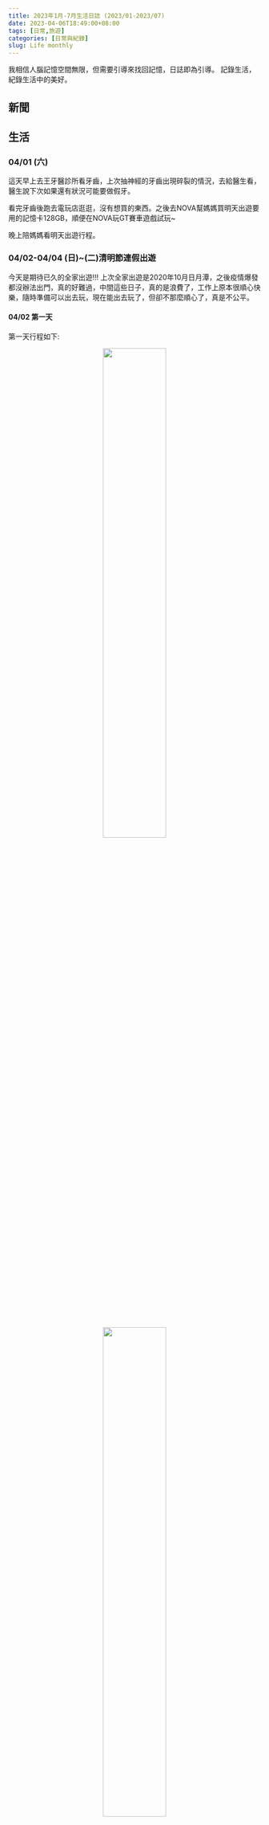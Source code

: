 ```yaml
---
title: 2023年1月-7月生活日誌 (2023/01-2023/07)
date: 2023-04-06T18:49:00+08:00
tags: [日常,旅遊]
categories: [日常與紀錄]
slug: Life monthly
---
```


我相信人腦記憶空間無限，但需要引導來找回記憶，日誌即為引導。
記錄生活，紀錄生活中的美好。

<!--more-->


## 新聞
### 


## 生活
### 04/01 (六)
這天早上去王牙醫診所看牙齒，上次抽神經的牙齒出現碎裂的情況，去給醫生看，醫生說下次如果還有狀況可能要做假牙。

看完牙齒後跑去電玩店逛逛，沒有想買的東西。之後去NOVA幫媽媽買明天出遊要用的記憶卡128GB，順便在NOVA玩GT賽車遊戲試玩~

晚上陪媽媽看明天出遊行程。

### 04/02-04/04 (日)~(二)清明節連假出遊
今天是期待已久的全家出遊!!! 上次全家出遊是2020年10月日月潭，之後疫情爆發都沒辦法出門，真的好難過，中間這些日子，真的是浪費了，工作上原本很順心快樂，隨時準備可以出去玩，現在能出去玩了，但卻不那麼順心了，真是不公平。

#### 04/02 第一天

第一天行程如下:
<div style="text-align: center">
    <img src="/images/日常與紀錄/2023年1月生活紀錄/第一天行程1.jpg" width="50%" />
    <img src="/images/日常與紀錄/2023年1月生活紀錄/第一天行程2.jpg" width="50%" />
</div>

早上一大早6:00我爬起來出去幫家人買這兩天的食物，因為母親怕台北花費昂貴，所以能省則省，食物上能自己帶就自己帶。

我買了4個漢堡、4個波拉魚飯糰、3個韭菜盒子、5個三明治。除了早餐，中餐跟隔天中餐都買了。(結果事實證明買太多)

早上6:50父親開車載大家出發! 先到達獅子公園與幸福廣場，母親看到海很興奮，我也很興奮，在那裏拍照，還與父親和哥哥找了一下拳頭石但沒找到。
<div style="text-align: center">
    <img src="/images/日常與紀錄/2023年1月生活紀錄/獅子公園.jpg" width="50%" />
    <img src="/images/日常與紀錄/2023年1月生活紀錄/幸福廣場.jpg" width="50%" />
</div>

沒有停留太久，我們就往下一個景點駱駝峰出發，駱駝峰其實就在野柳海洋館旁邊，所以父親就將車子直接停在海洋館的停車場。

駱駝峰上去之前要爬一個很危險的坡(很滑)，但爬上去後景觀確實很棒。

在走到駱駝峰之前，在路邊的海港看到好幾艘船上面裝著大燈，父親說那是吸引魚群用的，母親說那是抓章魚的船(??)。而右手邊是岩石壁，岩石形狀特殊，哥哥說像大理石麵包，父母親笑了。
<div style="text-align: center">
    <img src="/images/日常與紀錄/2023年1月生活紀錄/漁船.jpg" width="50%" />
    <img src="/images/日常與紀錄/2023年1月生活紀錄/大理石麵包.jpg" width="50%" />
</div>

駱駝峰在很高的地方，爬上去的坡很陡，看的出來母親有被嚇到，看來以後還是少去這樣的地方。上去後，上面有個很像房子的洞穴，不曉得是人為還是天然形成。因為很高，所以風景很棒，母親還提議拍哥哥的特寫獨照XD
<div style="text-align: center">
    <img src="/images/日常與紀錄/2023年1月生活紀錄/駱駝峰1.jpg" width="50%" />
    <img src="/images/日常與紀錄/2023年1月生活紀錄/駱駝峰2.jpg" width="50%" />
</div>

之後很平安的爬下駱駝峰(真的很陡)，返回海洋館準備看海豚表演。

在海洋館發生了一件事，我心中永遠感激我的父母與哥哥。海洋館的2F禮品區有賣很漂亮的紀念幣，在一開始經過的時後我問母親有沒有帶錢，我想買但我沒帶錢，母親說買那個幹嘛，又不會增值，趕進進去水族館區域，我就先放棄了。後來逛完一圈水族館後又來到禮品店區準備看海豚表演，我跟哥哥說我想要那個紀念幣但我沒有帶錢，哥哥馬上抽出100元說要幫我買，我說那要三個50元才能買 (類似轉蛋機，要塞50元進去，轉一圈這樣)，我說不然我找爸爸問，父親一開始也說買那個幹嘛，但還是馬上抽出兩百塊給我，我跟哥哥到處找店家換50元，但換來換去還差一個50元。這時候媽媽上完廁所出來，很急著要我們排隊進去，因為母親想要搶前排的位置。一開始母親還很生氣的說我們不要拖時間，人家都已經進去了，但我父親連忙幫忙說孩子想要這個東西，就讓他買，這時我看大家都進去了，我就想說好吧那就不買了，結果母親看到我很失望後，馬上改口說那買，要不要多買幾個，而我哥哥馬上從我手上拿走100元馬上跑去更遠的禮品店幫我換了兩個50元回來。最後有換到紀念幣，存放在我的書架上。很感謝母親為了我想要買紀念幣而放棄座前排觀賞海豚的機會，我真的很抱歉，我只是想說下次不曉得甚麼時候會來，又或者不會來了，才想買紀念幣。也感謝父親支持我，和哥哥在後面推我一把，謝謝我的家人，我愛你們。
<div style="text-align: center">
    <img src="/images/日常與紀錄/2023年1月生活紀錄/海洋館1.jpg" width="50%" />
    <img src="/images/日常與紀錄/2023年1月生活紀錄/海洋館2.jpg" width="50%" />
</div>
<div style="text-align: center">
    <img src="/images/日常與紀錄/2023年1月生活紀錄/紀念幣.jpg" width="50%" />
</div>

看完海豚表演後，我們就離開海洋館準備去冷水坑，出來海洋館的時候發現出大太陽，真的很感恩，因為其實這幾天天氣一直不好，是大陰天會飄毛毛雨，出門前我還擔心會不會一直都會這樣，難得出來玩，遇到天氣不好真的很討厭，但這兩天卻都是大太陽，真的很感謝老天，謝謝。
<div style="text-align: center">
    <img src="/images/日常與紀錄/2023年1月生活紀錄/大太陽.jpg" width="50%" />
</div>

在前往冷水坑的路上沿著山路走，我們家的車子已經20年了發現上坡都爬不動了，真的很擔心半路上引擎會燒掉，還好有爬上去，有驚無險，但是等到達之後才發現排滿了車子，滿滿的都是車子，排到停車場外面，我們想了想，只好放棄不去冷水坑，往陽明山會館出發。

到達會館後，因為門口牌子標示不清楚，會館入口在右側，但我們以為在左側，就先開進去，結果一個警衛衝過來說這是私人土地不是會館，看來很多人都走錯過XD，我們進到會館，發現會館環境不錯，父母親都很喜歡，媽媽還說這邊如果房子販賣應該會很多人買，趕緊要我拍張照紀念。
<div style="text-align: center">
    <img src="/images/日常與紀錄/2023年1月生活紀錄/到達會館.jpg" width="50%" />
</div>

我們住的是205號房，是在最裡面的房子，我們先將東西搬下車，並看看房間內的環境，環境還不錯，有50吋大電視，兩間房間和浴室，不過母親在上廁所的時候發現馬桶沒有清乾淨，上面有污漬，母親很不放心，於是我跟哥哥去找警衛，警衛說他通知打掃的人，打掃的人說可以馬上過來，但我們說我們馬上要出門，人不在，警衛詢問後說那晚上8:00來清理，我們覺得OK。
<div style="text-align: center">
    <img src="/images/日常與紀錄/2023年1月生活紀錄/房間1.jpg" width="50%" />
    <img src="/images/日常與紀錄/2023年1月生活紀錄/房間2.jpg" width="50%" />
</div>

由於時間還早，我們決定先去涓絲瀑布，由於距離不遠，於是我們決定用走的，Google說距離只有1.2公里走10min就到了，於是我們就照著Google地圖走，結果不走還好一走發現超難走，中間那一直線的地方實際上是一個超級大上坡，而且是泥土地，走起來超不舒服，但父親還是說沒關係就走吧，有點後悔帶父母親走這段路，因為很傷膝蓋，我自己之後膝蓋就一直痛兩天。我們走了很久終於到了絲涓瀑布，結果發現只是個步道口，要看瀑布還要走進去還要走1.1km，真的是把整個月的運動量都運動完了。
<div style="text-align: center">
    <img src="/images/日常與紀錄/2023年1月生活紀錄/涓絲瀑布3.jpg" width="50%" />
    <img src="/images/日常與紀錄/2023年1月生活紀錄/涓絲瀑布1.jpg" width="50%" />
</div>

走了很久終於看到瀑布了，很多外國人都來看，景色是真的不錯，拍了一些照片後我們就往回走，要去母親一直很想去的WONDARLAND餐廳。往回走的時候明顯感覺父親走累了。
<div style="text-align: center">
    <img src="/images/日常與紀錄/2023年1月生活紀錄/涓絲瀑布2.jpg" width="50%" />
</div>

在走回去的時候，發生了一些我心情不好的事情，母親認為google導航的路線是繞遠路，堅持要走她認為的路線，而我說導航不會出錯，我們剛剛這樣走勢抄近路沒錯，哥哥在旁邊附和說我們是抄近路，但不代表路好走，後來我就跟母親爭執，母親才同意走原本的路回去，哥哥就在旁邊勸說，很感謝哥哥沒有跳進來一起吵(以前有時候會跳進來吵)。後來到會館的時候，我手機因為長時間幫忙導航以及拍照，快沒電了(好像剩下36%)我就趕快差充電器充電(不然我不知道等等WONDERLAND拍照夠不夠用)，結果剛插上去父親就說要出門了你充電幹嘛，我說我知道，能充多少充多少，當時就覺得為什麼大家都說自己的都不會為我想一下，心裡很不開心。後來出發去WONDERLAND，一上路就要我導航，我就說我手機快沒電了讓哥哥導。到WONDERLAND時候，警衛打電話說，打掃的那個人說晚上不能來掃，現在就要來掃，警衛說如果怕的話他幫忙攝影，父母親說好。後來母親又念我說為什麼身分證沒有帶在身上，這樣店家要看壽星怎麼半，我說我們又還不能進去，店家說要等到五點過後，我們三點多就在那邊等了。心裡就覺得好煩，怎麼什麼都要念我，我不曉得出來玩要幹嘛之類的。後來因為店家不讓我進去，所以父親就說就回車上睡覺，等到可以進去再說。

在車上睡覺的時候，因為很累，所以我好像很快就睡著了，睡著的時候我好像做了個夢，夢到家人陪著我有說有笑，好一陣子，感覺是一段很長的時光，我在夢中領悟到，能陪著家人就是一種幸福，父母親都很愛我，任何的言語都是關心與建議，父母親絕對不會害我，即便是念你，那也是當下他們覺得那樣是好的，決不會是將不好的給你，我應該珍惜與父母親相處的任何一個當下，尤其是現在在旅遊，這個得來不易的機會，我一定要珍惜，上一次旅遊是兩年多前的事了，下一次又會是什麼時候呢? 

想到這裡，我從夢中嚇醒了過來，那個夢讓我以為我浪費了很長一段值得珍惜的時間，我一看手機，原來只睡了不到半小時(好像)，我當下是充滿感恩，這個夢打醒了我，讓我知道我要珍惜這次旅遊，而我現在就在這個旅遊當中，享受與家人共度的美好時光就是我這次出來玩的目的，我要繼續珍惜接下來與家人共度的旅遊時光，如果我繼續用消沉的態度，我一定會後悔! 這個夢，讓我馬上打消我之前消沉的念頭，重新有活力與父母親和哥哥繼續體驗接下來的旅遊，謝謝上帝。

當然後續在WONDERLAND也還是有些小爭執，母親急於想要拍照，但我跟哥哥一直在研究怎麼點餐，不過最後還是融洽，母親幫我跟哥哥拍照，我跟哥哥幫忙拍菜色與景色，食物是不錯吃，但就是貴了點，好像花了3464元，但是個值得紀念的回憶!! (很剛好我手機的電也撐到回去會館)
<div style="text-align: center">
    <img src="/images/日常與紀錄/2023年1月生活紀錄/WL1.jpg" width="50%" />
    <img src="/images/日常與紀錄/2023年1月生活紀錄/WL2.jpg" width="50%" />
</div>
<div style="text-align: center">
    <img src="/images/日常與紀錄/2023年1月生活紀錄/WL3.jpg" width="50%" />
    <img src="/images/日常與紀錄/2023年1月生活紀錄/WL4.jpg" width="50%" />
</div>

回到會館後，母親發現打掃人員還是沒有清掉馬桶上的污漬，很生氣，哥哥跑去找警衛(與下午是同一個)理論，結果這個警衛很認真負責，他看打掃人員沒有做好，他居然自己來處理，就看到警衛穿著手套拿著抹布與清潔劑來到我們浴室親自打掃，真的佩服。

打掃的時候，父親跑出去抽菸，結果回來很興奮地跟我們說，剛剛有房客被關在外面，跑去找警衛要開門，結果一直找不到警衛，殊不知警衛在我們房間清馬桶XD 後來父親還說那個被關在外面的女房客感覺有點問題，因為那個女房客對著一個剛來的男生大罵說都是因為要跑出來接他電話害她被關在外面，但那個男的卻說他沒有打電話而且他才剛到(手上拖著行李)，母親就在懷疑他們兩個有問題，沒有一起來而是分開來，然後那女的還搞不清楚是哪個男的打給她，可能有什麼不為人知的劇情XD

當天晚上我跟哥哥看個電視，父親因為白天走太累左腳一直抽筋，母親幫父親擦藥按摩，看的出來我母親很愛我父親，感謝我有個好父母!! 晚上我們還在房間裡發現一隻超級大蒼蠅，哥哥把蒼蠅趕出房間外，我拿大浴巾要把它打死，結果打一下不見了，後來看電視看到一半又看到它在那邊飛，我就拿大浴巾打它，輝一下就蒼蠅就倒在地上，晚上能睡個好覺了。
<div style="text-align: center">
    <img src="/images/日常與紀錄/2023年1月生活紀錄/第一天晚上.jpg" width="50%" />
</div>


我跟哥哥晚上還發現PokemenGO在這邊有個道館，我跟哥哥合力打下來，佔領道館想賺金幣，結果只賺到29塊錢金幣就又被別人打下來，到底是誰會在山上整天蹲在那搶道館?

第一天就這樣圓滿的結束了。

#### 04/03 第二天
第二天行程如下:
<div style="text-align: center">
    <img src="/images/日常與紀錄/2023年1月生活紀錄/第二天行程.jpg" width="50%" />
</div>

早上7點多，就聽到哥哥起床出去大房間的聲音，然後也聽到母親起床的聲音。母親每次出門在外都很早起，不曉得是睡不習慣還是擔心或害怕，但還是希望母親能多睡睡飽點。我起床的時候，看到哥哥坐在大房間的椅子上滑手機，說母親已經拿早餐回來了，然後母親出去拍照去。我穿好衣服也跟著出去拍照，好像是想說幫母親拍，但出去後沒有看到母親的身影，我就自己拍照了。

昨天回來的太晚，沒有仔細看住的環境，現在一大早終於能靜下心來看周圍環境了。由於是山區，環境真的不錯，拍一下我們住的A205的大門門口。我從房間門口出來之後，就隱約地聽到有羊的叫聲，順著聲音走過去看，原來真的有養羊! (但拍得太醜，就不貼上來了)。養羊的旁邊就是昨天看到的超級大雷達，不曉得是衛星通訊的設備還是甚麼，超大! 
<div style="text-align: center">
    <img src="/images/日常與紀錄/2023年1月生活紀錄/房間外面1.jpg" width="50%" />
    <img src="/images/日常與紀錄/2023年1月生活紀錄/雷達.jpg" width="50%" />
</div>
在拍照拍的超不多，回到房間門口的時候，母親剛好也在門口，母親說剛剛有其他住戶帶她去看藍色什麼鳥的說很漂亮，說要帶我去看，於是我跟著母親就走到昨天不小心闖進去的私人土地那(中途母親還派我去看警衛跟她說的烏龜池)，到了私人土地，我問母親說這不是私人土地嗎?母親說警衛說只在門口附近拍照沒關係，我想也是，因為我跟母親在門口找那隻藍色的鳥的時候警衛就坐在旁邊的警衛室裡根本沒管我們，不過看了看還是沒看到那隻鳥，所以我沒拍到照片(不過母親好像有拍到)。

回到房間後，父親也起床了，母親就叫我們趕快吃早餐，但由於我們訂的是三人房(母親說這樣最省)，早餐只有三份，但我昨天出發前有買好幾份早餐，我就說我吃昨天的就好，但母親還是堅持她吃昨天的，我們吃新鮮的。我心裡知道母親總是愛護著我們給我們最好的，自己用不好的，但有時候我還是覺得我們身為小孩也希望父母親也能吃好穿好用好的，希望父母親能夠接受我們的好意，畢竟是自己最愛的家人。
<div style="text-align: center">
    <img src="/images/日常與紀錄/2023年1月生活紀錄/早餐.jpg" width="50%" />
</div>

時間差不多，我們就把東西收拾到車上，準備往第一個景點出發，由於瀑布昨天去過了，而竹子湖因為在山上，怕車子爬不動，所以我們就直接去陽明山前山公園。

車子開到前山公園附近的時候我們就聞到很濃的硫磺味，前山公園最有名的就是天然的硫磺溫泉，是免費的，大家都可以進去泡。前山公園的景色也很不錯，建築物很有日式風格的味道。母親說一定要去泡溫泉看看，由於男女湯是分開的，所以我跟父親和哥哥就先去男湯看看，母親在拍照。結果當我們到達男湯後，才發現說男湯滿滿的都是老頭子還不穿泳褲，每個都光著屁股擠在那個小池子裡，我們看了嚇都嚇死了，趕緊出來。哥哥與父親跑去向母親報告狀況，我留在池子旁邊拍照，景色還不錯:
<div style="text-align: center">
    <img src="/images/日常與紀錄/2023年1月生活紀錄/前山公園1.jpg" width="50%" />
    <img src="/images/日常與紀錄/2023年1月生活紀錄/前山公園2.jpg" width="50%" />
</div>

在走回去找家人的時候，我從樓梯上看到父親母親與哥哥三個人在講話，我心裡頓時就想著，這不就是我人生最愛的三個家人嗎? 我生存的意義就是看著我心愛的家人每天幸福快樂的生活。 我不由自主地趕緊拿起手機拍下這個畫面，謝謝上帝給我這麼棒的家人，有我家人的陪伴真的很幸福!
<div style="text-align: center">
    <img src="/images/日常與紀錄/2023年1月生活紀錄/前山公園之我的家人.jpg" width="50%" />
</div>

後來我們鼓勵母親也去女湯池子看看現場是不是一樣很壯觀，母親在聽我們對男湯的描述後就不想去看了XD 後來在附近待一下之後，我們就朝下一個景點前進。

我們下一個景點先去文化大學，父母親還記得當初我學測只有兩間學校收我(成績太差)，其中一間就是文化大學。文化大學母親說好像以前大阿姨也有帶她來看過，但是是非常久以前了。我們在文化大學先後逛了他們的孔子像、體育館、情人灣、圖書館，還順便在他們的一棟樓上廁所，在上廁所的時候，突然旁邊的廣播器大聲撥放音樂，差扁沒把我跟父親嚇傻，後來我父親說那應該是鐘聲，因為剛好十點鐘。文化大學我們沒有待很久，一方面是時間也不早了，一方面是其實也不曉得要逛什麼，於是我們就往下一個景點前進。
<div style="text-align: center">
    <img src="/images/日常與紀錄/2023年1月生活紀錄/文化大學.jpg" width="50%" />
</div>


我們下一個景點其實就在文化大學旁邊，是一個叫做美軍俱樂部的景點，位在一個叫草山小鎮的地方。一開始父親想要停路邊，結果母親說裡面有停車位，結果開進去發現每個車位都要收錢，於是又開出來找路邊車位，結果剛剛好原本要停的位置剛好被剛來的一輛奧迪車子給佔去，父親有點生氣，說剛剛就說要停，結果被搶走，不過好險後面還有一小段沒畫線的空間，父親趕緊擠過去，我記得好像尾部有壓到一點紅線，不過整體來說還可以。整個草山小鎮就是以前的美軍住宅區改建的，據說是以前美軍駐紮的地區，每個房子都很漂亮，我們還有看到草尼馬。不過漂亮歸漂亮，但整個區域都是餐廳，都是賣吃的。
<div style="text-align: center">
    <img src="/images/日常與紀錄/2023年1月生活紀錄/美軍俱樂部1.jpg" width="50%" />
    <img src="/images/日常與紀錄/2023年1月生活紀錄/美軍俱樂部2.jpg" width="50%" />
</div>

我們找了很久都沒看到美軍俱樂部，後來繞來繞去，走小路，母親又跑去問一個餐廳員工，才發現原來美軍俱樂部就在我們剛進來路口的旁邊，我們都沒看見!! 可惜的是美軍俱樂部本身也是餐廳，進去要消費，於是我們就只有在外面拍照留念，不過整體來說來是有逛到東西。
<div style="text-align: center">
    <img src="/images/日常與紀錄/2023年1月生活紀錄/美軍俱樂部3.jpg" width="50%" />
</div>

最後一站是士林官邸，據說是以前蔣中正還是蔣經國總統住的地方，我們一開始找停車位找好久，還找到差點吵起來，因為母親一直記得Google說士林官邸對面有個停車場可以停車，但我當時Google發現那個停車場已經停用被改建成士林公園，於是我就臨時幫忙找哪裡還有停車場。所幸我們最終在旁邊最近的停車場有等到位置(排隊排了一段時間)。

進去士林官邸園區，整個就類似花博館，都是花，一進去就看到以前的總統夫人坐駕，很大一台車子。之後大家都在拍照。中間有段找廁所的情境，我們一開始都以為指示牌的意思是廁所在山上，要爬樓梯上去才能上廁所，父親就開玩笑說這樣以前總統上廁所還要跑那麼遠爬那麼高還不鱉死XD 後來母親因為想要自己拍照，所以我跟父親和哥哥就走另一條路線，我們走到總統官邸想要進去參觀，但發現很巧的是，總統官邸剛好周一步開放，而我們就剛好周一來參觀，所以就只能在外面拍門口的樣子，等到以後有機會再來看看吧。之後我們又逛了好幾個區域，但因為昨天總路走一天我的腳有些疼痛，所以其實當天我注意力一直沒有很集中在看花，真是美中不足。之後與母親會合，就往回走了。
<div style="text-align: center">
    <img src="/images/日常與紀錄/2023年1月生活紀錄/士林官邸1.jpg" width="50%" />
    <img src="/images/日常與紀錄/2023年1月生活紀錄/士林官邸2.jpg" width="50%" />
    <img src="/images/日常與紀錄/2023年1月生活紀錄/士林官邸3.jpg" width="50%" />
    <img src="/images/日常與紀錄/2023年1月生活紀錄/士林官邸4.jpg" width="50%" />
</div>

最後圓滿的結速這次的兩天一夜的旅程，時間真的過得很快，美好的事情留都留不住阿。真的很感謝能有這次的旅遊，我很感激也很珍惜與家人一同出遊的幸福時光。
<div style="text-align: center">
    <img src="/images/日常與紀錄/2023年1月生活紀錄/士林官邸5.jpg" width="50%" />
</div>

回程後我們去吃小火鍋。


### 04/04 (二)
中午去吃貴族世家牛排

下午跟哥哥去愛買看保險箱，相同價位比我想像的大，可以考慮。

然後因為前兩天出去玩發現我的鞋子磨平了，就想說順便去買一雙(一方面也是想說我應該要自己花錢買，不然等到我母親想到我母親一定會出錢幫我買)，看了老半天也不曉得哪雙好，價錢都不便宜。後來看到有雙登山鞋，才賣350元，還防水的，我們想說怎麼會這麼便宜，有個老奶奶服務員跑來跟我們說這雙很值得買，只有這麼一雙，原本是展示用的，這一兩天才收到廠商通知說這雙用低價賣掉，我跟哥哥懷疑了老半天，我自己是沒有看出有甚麼問題，但是覺得太剛好了，因為我身上只有帶500元，而就剛好有這麼一雙品質還不錯的鞋子賣350元，感覺是老天刻意安排的，我想了一想後，決定還是買下來，一方面是因為才350元，壞了也不會心痛，一方面是因為當下檢查覺得各方面都還可以。老哥也沒意見，覺得可以買。 不過真的很感謝老天爺，讓我們剛好看到這麼便宜的鞋子。 後來幾天穿，走來走去，目前都沒問題，真的很感恩。


### 04/05 (三)



### 04/06 (四)
今天是我的生日，我的願望:
1. 希望我的父母親、哥哥健康平安快樂順利幸福美滿。
2. 希望我的工作能順順利開開心心，一且安好。
3. 希望今年人際交流能夠提升，交到女朋友，不讓父母親擔心。

謝謝母親在群組的祝賀!!
最後，祝我生日快樂!!!

<div style="text-align: center">
    <img src="/images/日常與紀錄/2023年1月生活紀錄/生日2.jpg" width="50%" />
    <img src="/images/日常與紀錄/2023年1月生活紀錄/生日.jpg" width="50%" />
</div>

### 04/07 (五)
今天下班後在走路運動時，一直聽到音樂的聲音，想說不知道是哪裡在辦活動，等到要回到宿舍時，發現我們公司旁邊的7-11在辦活動，可能是因為他們上周才剛開幕，想要拚人氣。我看有很多人就去看熱鬧，活動是消費滿300抽獎，我就想說轉換心情去看看(公司資料庫事情弄得我很累)，雖然最後沒有抽到，不過也不錯。
<div style="text-align: center">
    <img src="/images/日常與紀錄/2023年1月生活紀錄/抽獎活動.jpg" width="50%" />
</div>

### 04/09 (日)
今天一早看資料庫數據昨天早上原本很快，但後來又變慢不曉得為什麼，頓時覺得心裡真的好累，已經處裡一個月了，做了這麼多的事情，卻一直沒有得到一個肯定的效果跟回報，每天一直活在恐懼之中，一直害怕睜開眼看數據又變差，好累，真的累了。


### 07/13 (四)
今天是很特別的一天，由於公司政策改變，原本做好的系統應更換環境，搬到新的環境，而昨天發現一個問題就是使用者從公司外面連入程式時程式會回傳400 Bad Request。經由昨天下午與同仁討論，認為是HTTPS的問題，外面連線是用HTTPS，但裡面程式是以HTTP運行的，而要驗證這件事，就需要將程式改成HTTPS。但問題是這程式我不熟，又是以容器方式運作，更不曉得要怎麼改，而且萬一改了之後沒效果呢?

今天第一個好運，就是同事昨天有貼給我一篇文章，今天早上依照那篇文章做，還真的就解決了這個問題，很幸運。然而，這個問題解決了之後，下一個問題又出現了，不曉得為何微軟的登入認證轉導會出現意外錯誤。今天的第二個幸運，就是在維運同仁、外雲同仁的協助下，成功解決轉導的問題，如果這個問題不能解決，登入機制就需要重做，非常的感謝!!
今天的第三個幸運，就是因為今天一整天都在忙，沒有時間看資料庫寫入速度與數據量，但依照昨天突然的延遲又很擔心，而今天下班前看，發現整個延遲雖然還是有慢一些，但是已經比前幾天快很多了，謝謝。


## 觀影

## 閱讀

## 知識
